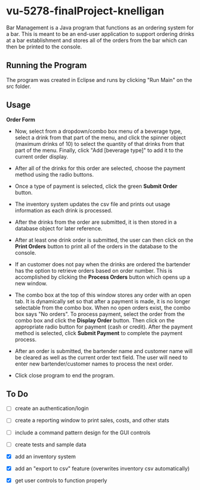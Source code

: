 # vu-5278-finalProject-knelligan


Bar Management is a Java program that functions as an ordering system for a bar.  This is meant to be an end-user application to support ordering drinks at a bar establishment and stores all of the orders from the bar which can then be printed to the console.

## Running the Program

The program was created in Eclipse and runs by clicking "Run Main" on the src folder.

## Usage

**Order Form**
* Now, select from a dropdown/combo box menu of a beverage type, select a drink from that part of the menu, and click the spinner object (maximum drinks of 10) to select the quantity of that drinks from that part of the menu. Finally, click "Add [beverage type]" to add it to the current order display.

* After all of the drinks for this order are selected, choose the payment method using the radio buttons.

* Once a type of payment is selected, click the green **Submit Order** button.

* The inventory system updates the csv file and prints out usage information as each drink is processed.

* After the drinks from the order are submitted, it is then stored in a database object for later reference.

* After at least one drink order is submitted, the user can then click on the **Print Orders** button to print all of the orders in the database to the console.

* If an customer does not pay when the drinks are ordered the bartender has the option to retrieve orders based on order number. This is accomplished by clicking the **Process Orders** button which opens up a new window. 

* The combo box at the top of this window stores any order with an open tab. It is dynamically set so that after a payment is made, it is no longer selectable from the combo box. When no open orders exist, the combo box says "No orders".  To process payment, select the order from the combo box and click the **Display Order** button. Then click on the appropriate radio button for payment (cash or credit). After the payment method is selected, click **Submit Payment** to complete the payment process.

* After an order is submitted, the bartender name and customer name will be cleared as well as the current order text field.  The user will need to enter new bartender/customer names to process the next order.


* Click close program to end the program.




## To Do
- [ ] create an authentication/login
- [ ] create a reporting window to print sales, costs, and other stats
- [ ] include a command pattern design for the GUI controls
- [ ] create tests and sample data
- [x] add an inventory system 
- [x] add an "export to csv" feature (overwrites inventory csv automatically)
- [x] get user controls to function properly



